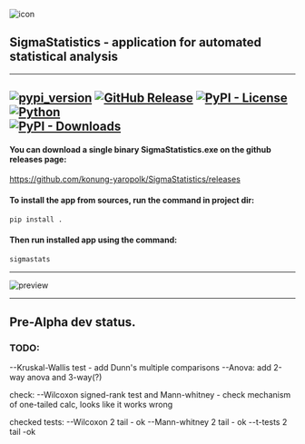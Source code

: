 ![icon](https://github.com/user-attachments/assets/bcacd6bf-2157-4a55-a051-1564c900a360) 
## SigmaStatistics - application for automated statistical analysis 
---
[![pypi_version](https://img.shields.io/pypi/v/SigmaStatistics?label=PyPI&color=green)](https://pypi.org/project/SigmaStatistics)
[![GitHub Release](https://img.shields.io/github/v/release/konung-yaropolk/SigmaStatistics?label=GitHub&color=green&link=https%3A%2F%2Fgithub.com%2Fkonung-yaropolk%2FSigmaStatistics)](https://github.com/konung-yaropolk/SigmaStatistics)
[![PyPI - License](https://img.shields.io/pypi/l/SigmaStatistics)](https://pypi.org/project/SigmaStatistics)
[![Python](https://img.shields.io/badge/Python-v3.0%5E-green?logo=python)](https://pypi.org/project/SigmaStatistics)  
[![PyPI - Downloads](https://img.shields.io/pypi/dm/SigmaStatistics?label=PyPI%20stats&color=blue)](https://pypi.org/project/SigmaStatistics)
---

#### You can download a single binary SigmaStatistics.exe on the github releases page:

https://github.com/konung-yaropolk/SigmaStatistics/releases

#### To install the app from sources, run the command in project dir:
```bash
pip install .
```

#### Then run installed app using the command:
```bash
sigmastats
```

---
![preview](https://github.com/user-attachments/assets/9b426870-2175-4d57-b6c7-e5711e9c5259)

---
## Pre-Alpha dev status.

### TODO:

--Kruskal-Wallis test - add Dunn's multiple comparisons
--Anova: add 2-way anova and 3-way(?)

check:
--Wilcoxon signed-rank test and Mann-whitney - check mechanism of one-tailed calc, looks like it works wrong


checked tests:
--Wilcoxon 2 tail - ok
--Mann-whitney 2 tail - ok
--t-tests 2 tail -ok

